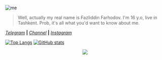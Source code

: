 ![me](https://i.imgur.com/RLFOVKs.jpeg)

> Well, actually my real name is Fazliddin Farhodov. I'm 16 y.o, live in Tashkent. Prob, it's all what you'd want to know about me.


<i><a href="https://t.me/the_farkhodov">Telegram</a></i> <b>|</b>
<i><a href="https://t.me/linuxil1">Channel</a></i> <b>|</b>
<i><a href="https://Instagram.com/the_farkhodov">Instagram</a></i>



[![Top Langs](https://github-readme-stats.vercel.app/api/top-langs/?username=AmoreForever&show_icons=true&theme=dracula&border_radius=10&hide_border=true&hide_title=true&langs_count=3)](https://github.com/anuraghazra/github-readme-stats)
[![GitHub stats](https://github-readme-stats.vercel.app/api?username=AmoreForever&count_private=true&show_icons=true&theme=dracula&border_radius=10&hide_border=true&hide_title=true)](https://github.com/anuraghazra/github-readme-stats)

<div align="center">
<img src="https://github-readme-stats.vercel.app/api?username=AmoreForever&show_icons=true&title_color=black&icon_color=34abeb&text_color=black&bg_color=white" />
</div>

